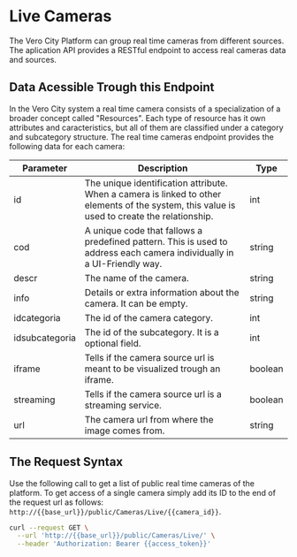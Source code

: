 # Live Cameras

The Vero City Platform can group real time cameras from different sources. The aplication API provides a RESTful endpoint to access real cameras data
and sources. 

## Data Acessible Trough this Endpoint
In the Vero City system a real time camera consists of a specialization of a broader concept called "Resources". Each type of resource has it own attributes and caracteristics, but all of them are classified under a category and subcategory structure. The real time cameras endpoint provides the following data for each camera:

|  Parameter | Description | Type |
|---|---|---|
| id | The unique identification attribute. When a camera is linked to other elements of the system, this value is used to create the relationship. | int |
| cod | A unique code that fallows a predefined pattern. This is used to address each camera individually in a UI-Friendly way. | string |
| descr | The name of the camera. | string |
| info | Details or extra information about the camera. It can be empty. | string |
| idcategoria | The id of the camera category. | int |
| idsubcategoria | The id of the subcategory. It is a optional field. | int |
| iframe | Tells if the camera source url is meant to be visualized trough an iframe. | boolean |
| streaming | Tells if the camera source url is a streaming service. | boolean |
| url | The camera url from where the image comes from. | string |

## The Request Syntax
Use the following call to get a list of public real time cameras of the platform. To get access of a single camera simply add its ID to the end of the request url as follows: `http://{{base_url}}/public/Cameras/Live/{{camera_id}}`.

```bash
curl --request GET \
  --url 'http://{{base_url}}/public/Cameras/Live/' \
  --header 'Authorization: Bearer {{access_token}}'

```

